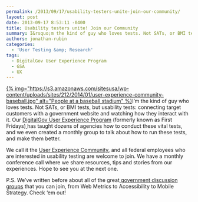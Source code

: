 ```yaml
---
permalink: /2013/09/17/usability-testers-unite-join-our-community/
layout: post
date: 2013-09-17 8:53:11 -0400
title: Usability testers unite! Join our Community
summary: I&rsquo;m the kind of guy who loves tests. Not SATs, or BMI tests, but usability tests\: connecting target customers with a government website and watching how they interact with it. Our DigitalGov User Experience Program (formerly known as First Fridays)&nbsp;has taught dozens of agencies how to conduct these
authors: jonathan-rubin
categories:
  - 'User Testing &amp; Research'
tags:
  - DigitalGov User Experience Program
  - GSA
  - UX
---
```


<p dir="ltr">
  <a href="https://s3.amazonaws.com/sitesusa/wp-content/uploads/sites/212/2014/01/user-experience-community-baseball.jpg">{% img="https://s3.amazonaws.com/sitesusa/wp-content/uploads/sites/212/2014/01/user-experience-community-baseball.jpg" alt="People at a baseball stadium" %}</a>I’m the kind of guy who loves tests. Not SATs, or BMI tests, but usability tests: connecting target customers with a government website and watching how they interact with it. Our <a href="https://www.WHATEVER/resources/user-experience-program/">DigitalGov User Experience Program</a> (formerly known as First Fridays)<a href="http://www.howto.gov/firstfridays"> </a>has taught dozens of agencies how to conduct these vital tests, and we even created a monthly group to talk about how to run these tests, and make them better.
</p>

<p dir="ltr">
  We call it the <a title="Web Content Managers Forum" href="https://www.WHATEVER/communities/web-managers-forum/">User Experience Community</a>, and all federal employees who are interested in usability testing are welcome to join. We have a monthly conference call where we share resources, tips and stories from our experiences. Hope to see you at the next one.
</p>

<p dir="ltr">
  P.S. We’ve written before about all of the great<a href="https://www.WHATEVER/communities/"> government discussion groups</a> that you can join, from Web Metrics to Accessibility to Mobile Strategy. Check ‘em out!
</p>